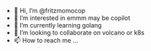 - 👋 Hi, I’m @fritzmomocop
- 👀 I’m interested in emmm may be copilot
- 🌱 I’m currently learning golang
- 💞️ I’m looking to collaborate on volcano or k8s
- 📫 How to reach me ...

<!---
fritzmomocop/fritzmomocop is a ✨ special ✨ repository because its `README.md` (this file) appears on your GitHub profile.
You can click the Preview link to take a look at your changes.
--->
